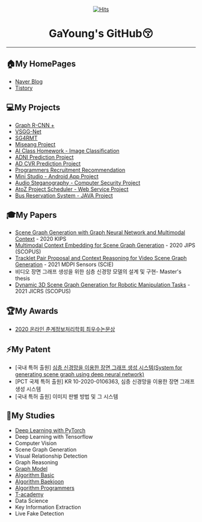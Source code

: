 <div align=center>

[![Hits](https://hits.seeyoufarm.com/api/count/incr/badge.svg?url=https%3A%2F%2Fgithub.com%2Fjgyy4775%2Fhit-counter)](https://hits.seeyoufarm.com) 

 

# GaYoung's GitHub😚
</div>   

---
## 🏠My HomePages
* [Naver Blog](https://blog.naver.com/jgyy4775)
* [Tistory](https://ga02-ailab.tistory.com/)
  

## 💻My Projects   
* [Graph R-CNN +](https://github.com/jgyy4775/GraphRCNN)
* [VSGG-Net](https://github.com/jgyy4775/VSGG-Net) 
* [SG4RMT](https://github.com/jgyy4775/SG4RMT)  
* [Miseang Project](https://github.com/jgyy4775/MiseangProject)
* [AI Class Homework - Image Classification](https://github.com/jgyy4775/AI-Homework)
* [ADNI Prediction Project](https://github.com/jgyy4775/AD_Prediction) 
* [AD CVR Prediction Project](https://github.com/jgyy4775/AD-CVR-Prediction) 
* [Programmers Recruitment Recommendation](https://github.com/jgyy4775/Recruitment-Recommendation)
* [Mini Studio - Android App Project](https://github.com/jgyy4775/MINISTUDIO)
* [Audio Steganography - Computer Security Project](https://github.com/jgyy4775/AudioSteganography)
* [AtoZ Project Scheduler - Web Service Project](https://github.com/jgyy4775/AtoZ)
* [Bus Reservation System - JAVA Project](https://github.com/jgyy4775/BusReservationSystem)


## 🎓My Papers
* [Scene Graph Generation with Graph Neural Network and Multimodal Context](http://kips.or.kr/bbs/confn/article/1303) - 2020 KIPS
* [Multimodal Context Embedding for Scene Graph Generation](http://jips-k.org/digital-library/2020/16/6/1250) - 2020 JIPS (SCOPUS)
* [Tracklet Pair Proposal and Context Reasoning for Video Scene Graph Generation](https://www.mdpi.com/1424-8220/21/9/3164) - 2021 MDPI Sensors (SCIE)
* 비디오 장면 그래프 생성을 위한 심층 신경망 모델의 설계 및 구현- Master's thesis
* [Dynamic 3D Scene Graph Generation for Robotic Manipulation Tasks](https://www.dbpia.co.kr/journal/articleDetail?nodeId=NODE10671832) - 2021 JICRS (SCOPUS)


## 🏆My Awards
* [2020 온라인 춘계정보처리학회 최우수논문상](https://github.com/jgyy4775/jgyy4775/tree/main/Awards)   
 
 
## ⚡My Patent
* [국내 특허 출원] [심층 신경망을 이용한 장면 그래프 생성 시스템(System for generating scene graph using deep neural network)](https://doi.org/10.8080/1020200106363)
* [PCT 국제 특허 출원] KR 10-2020-0106363, 심층 신경망을 이용한 장면 그래프 생성 시스템
* [국내 특허 출원] 이미지 판별 방법 및 그 시스템


## 📖My Studies   
* [Deep Learning with PyTorch](https://github.com/jgyy4775/3-min-pytorch)
* Deep Learning with Tensorflow
* Computer Vision
* Scene Graph Generation
* Visual Relationship Detection
* Graph Reasoning
* [Graph Model](https://github.com/jgyy4775/Graph-Model)
* [Algorithm Basic](https://github.com/jgyy4775/python-for-coding-test)
* [Algorithm Baekjoon](https://github.com/jgyy4775/Algorithm)
* [Algorithm Programmers](https://github.com/jgyy4775/Algorithm-Programmers)
* [T-academy](https://github.com/jgyy4775/Tacademy)
* Data Science
* Key Information Extraction
* Live Fake Detection



<!--div align=center>

[![Anurag's github stats](https://github-readme-stats.vercel.app/api?username=jgyy4775&show_icons=true&title_color=7957d5&icon_color=7957d5&text_color=363636&bg_color=ffffff)](https://github.com/anuraghazra/github-readme-stats)   

</div--!>
